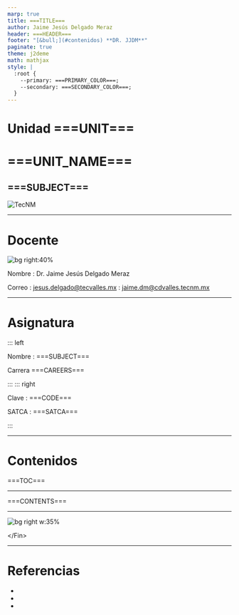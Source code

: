 ```yaml
---
marp: true
title: ===TITLE===
author: Jaime Jesús Delgado Meraz
header: ===HEADER===
footer: "[&bull;](#contenidos) **DR. JJDM**"
paginate: true
theme: j2deme
math: mathjax
style: |
  :root {
    --primary: ===PRIMARY_COLOR===;
    --secondary: ===SECONDARY_COLOR===;
  }
---
```


<!-- _class: centered -->
<!-- _paginate: false -->

# Unidad ===UNIT===

# <!-- fit --> ===UNIT_NAME===

## ===SUBJECT===

<img class="logo" alt="TecNM" src="../src/assets/Logo-TECNM.svg" />

---

# Docente

![bg right:40%](../src/assets/banner.svg)

Nombre
: Dr. Jaime Jesús Delgado Meraz

Correo
: <jesus.delgado@tecvalles.mx>
: <jaime.dm@cdvalles.tecnm.mx>

---

<!-- _class: cols-2 -->

# Asignatura

::: left

Nombre
: ===SUBJECT===

Carrera
===CAREERS===

:::
::: right

Clave
: ===CODE===

SATCA
: ===SATCA===

:::

---

<!-- _class: toc -->

# Contenidos

===TOC===

---

===CONTENTS===

---

<!-- _class: inverted centered pattern -->

![bg right w:35%](../src/assets/avatar.png)

<div class="text-center text-middle font-bold font-coding text-8xl mt-10">
  &lt;/Fin&gt;
</div>

<script src="https://unpkg.com/@phosphor-icons/web"></script>

---

<!-- paginate: skip -->
<!-- class: references -->

# Referencias

-
-
-
